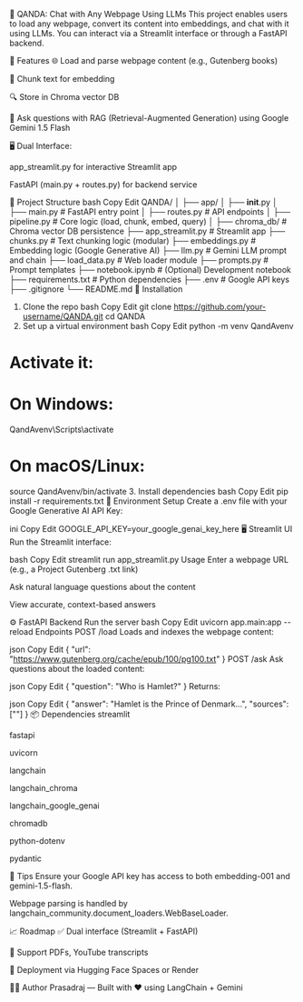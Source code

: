 🧠 QANDA: Chat with Any Webpage Using LLMs
This project enables users to load any webpage, convert its content into embeddings, and chat with it using LLMs. You can interact via a Streamlit interface or through a FastAPI backend.

🚀 Features
🌐 Load and parse webpage content (e.g., Gutenberg books)

🧩 Chunk text for embedding

🔍 Store in Chroma vector DB

🤖 Ask questions with RAG (Retrieval-Augmented Generation) using Google Gemini 1.5 Flash

🖥️ Dual Interface:

app_streamlit.py for interactive Streamlit app

FastAPI (main.py + routes.py) for backend service

📂 Project Structure
bash
Copy
Edit
QANDA/
│
├── app/
│   ├── __init__.py
│   ├── main.py            # FastAPI entry point
│   ├── routes.py          # API endpoints
│   ├── pipeline.py        # Core logic (load, chunk, embed, query)
│
├── chroma_db/             # Chroma vector DB persistence
├── app_streamlit.py       # Streamlit app
├── chunks.py              # Text chunking logic (modular)
├── embeddings.py          # Embedding logic (Google Generative AI)
├── llm.py                 # Gemini LLM prompt and chain
├── load_data.py           # Web loader module
├── prompts.py             # Prompt templates
├── notebook.ipynb         # (Optional) Development notebook
├── requirements.txt       # Python dependencies
├── .env                   # Google API keys
├── .gitignore
└── README.md
🧪 Installation
1. Clone the repo
bash
Copy
Edit
git clone https://github.com/your-username/QANDA.git
cd QANDA
2. Set up a virtual environment
bash
Copy
Edit
python -m venv QandAvenv
# Activate it:
# On Windows:
QandAvenv\Scripts\activate
# On macOS/Linux:
source QandAvenv/bin/activate
3. Install dependencies
bash
Copy
Edit
pip install -r requirements.txt
🔐 Environment Setup
Create a .env file with your Google Generative AI API Key:

ini
Copy
Edit
GOOGLE_API_KEY=your_google_genai_key_here
🖥️ Streamlit UI
Run the Streamlit interface:

bash
Copy
Edit
streamlit run app_streamlit.py
Usage
Enter a webpage URL (e.g., a Project Gutenberg .txt link)

Ask natural language questions about the content

View accurate, context-based answers

⚙️ FastAPI Backend
Run the server
bash
Copy
Edit
uvicorn app.main:app --reload
Endpoints
POST /load
Loads and indexes the webpage content:

json
Copy
Edit
{
  "url": "https://www.gutenberg.org/cache/epub/100/pg100.txt"
}
POST /ask
Ask questions about the loaded content:

json
Copy
Edit
{
  "question": "Who is Hamlet?"
}
Returns:

json
Copy
Edit
{
  "answer": "Hamlet is the Prince of Denmark...",
  "sources": ["<snippet from the text>"]
}
📦 Dependencies
streamlit

fastapi

uvicorn

langchain

langchain_chroma

langchain_google_genai

chromadb

python-dotenv

pydantic

📌 Tips
Ensure your Google API key has access to both embedding-001 and gemini-1.5-flash.

Webpage parsing is handled by langchain_community.document_loaders.WebBaseLoader.

📈 Roadmap
✅ Dual interface (Streamlit + FastAPI)

🚧 Support PDFs, YouTube transcripts

🚀 Deployment via Hugging Face Spaces or Render

🧑‍💻 Author
Prasadraj — Built with ❤️ using LangChain + Gemini